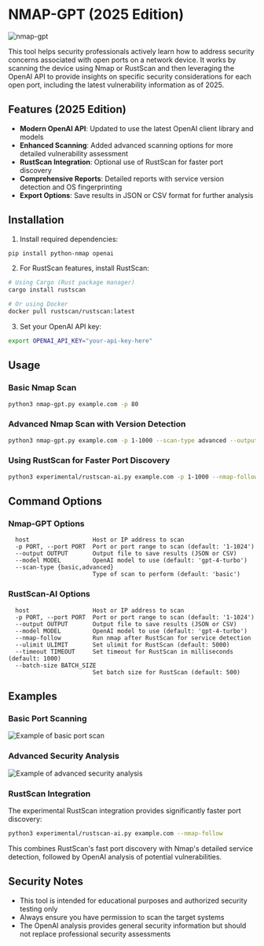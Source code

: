 # NMAP-GPT (2025 Edition)

![nmap-gpt](https://user-images.githubusercontent.com/63926014/221396066-0ace46a1-bb97-4fc0-825c-412f4e2dbc4d.png)

This tool helps security professionals actively learn how to address security concerns associated with open ports on a network device. It works by scanning the device using Nmap or RustScan and then leveraging the OpenAI API to provide insights on specific security considerations for each open port, including the latest vulnerability information as of 2025.

## Features (2025 Edition)

- **Modern OpenAI API**: Updated to use the latest OpenAI client library and models
- **Enhanced Scanning**: Added advanced scanning options for more detailed vulnerability assessment
- **RustScan Integration**: Optional use of RustScan for faster port discovery
- **Comprehensive Reports**: Detailed reports with service version detection and OS fingerprinting
- **Export Options**: Save results in JSON or CSV format for further analysis

## Installation

1. Install required dependencies:

```bash
pip install python-nmap openai
```

2. For RustScan features, install RustScan:

```bash
# Using Cargo (Rust package manager)
cargo install rustscan

# Or using Docker
docker pull rustscan/rustscan:latest
```

3. Set your OpenAI API key:

```bash
export OPENAI_API_KEY="your-api-key-here"
```

## Usage

### Basic Nmap Scan

```bash
python3 nmap-gpt.py example.com -p 80
```

### Advanced Nmap Scan with Version Detection

```bash
python3 nmap-gpt.py example.com -p 1-1000 --scan-type advanced --output results.json
```

### Using RustScan for Faster Port Discovery

```bash
python3 experimental/rustscan-ai.py example.com -p 1-1000 --nmap-follow --output results.json
```

## Command Options

### Nmap-GPT Options

```
  host                  Host or IP address to scan
  -p PORT, --port PORT  Port or port range to scan (default: '1-1024')
  --output OUTPUT       Output file to save results (JSON or CSV)
  --model MODEL         OpenAI model to use (default: 'gpt-4-turbo')
  --scan-type {basic,advanced}
                        Type of scan to perform (default: 'basic')
```

### RustScan-AI Options

```
  host                  Host or IP address to scan
  -p PORT, --port PORT  Port or port range to scan (default: '1-1024')
  --output OUTPUT       Output file to save results (JSON or CSV)
  --model MODEL         OpenAI model to use (default: 'gpt-4-turbo')
  --nmap-follow         Run nmap after RustScan for service detection
  --ulimit ULIMIT       Set ulimit for RustScan (default: 5000)
  --timeout TIMEOUT     Set timeout for RustScan in milliseconds (default: 1000)
  --batch-size BATCH_SIZE
                        Set batch size for RustScan (default: 500)
```

## Examples 

### Basic Port Scanning

![Example of basic port scan](https://user-images.githubusercontent.com/63926014/218787405-c4fdd27d-06b6-44e6-ae97-174033dd2288.png)

### Advanced Security Analysis

![Example of advanced security analysis](https://user-images.githubusercontent.com/63926014/218797253-d5d01fed-e425-4379-9dfa-f29d862a82ec.png)

### RustScan Integration

The experimental RustScan integration provides significantly faster port discovery:

```bash
python3 experimental/rustscan-ai.py example.com --nmap-follow
```

This combines RustScan's fast port discovery with Nmap's detailed service detection, followed by OpenAI analysis of potential vulnerabilities.

## Security Notes

- This tool is intended for educational purposes and authorized security testing only
- Always ensure you have permission to scan the target systems
- The OpenAI analysis provides general security information but should not replace professional security assessments
